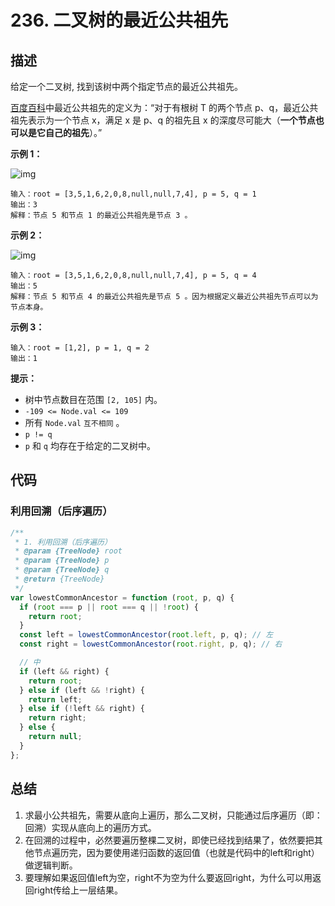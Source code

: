 # 236. 二叉树的最近公共祖先

## 描述

给定一个二叉树, 找到该树中两个指定节点的最近公共祖先。

[百度百科](https://baike.baidu.com/item/最近公共祖先/8918834?fr=aladdin)中最近公共祖先的定义为：“对于有根树 T 的两个节点 p、q，最近公共祖先表示为一个节点 x，满足 x 是 p、q 的祖先且 x 的深度尽可能大（**一个节点也可以是它自己的祖先**）。”

 

**示例 1：**

![img](https://qiniucloud.qishilong.space/images/binarytree.png)

```
输入：root = [3,5,1,6,2,0,8,null,null,7,4], p = 5, q = 1
输出：3
解释：节点 5 和节点 1 的最近公共祖先是节点 3 。
```

**示例 2：**

![img](https://qiniucloud.qishilong.space/images/binarytree.png)

```
输入：root = [3,5,1,6,2,0,8,null,null,7,4], p = 5, q = 4
输出：5
解释：节点 5 和节点 4 的最近公共祖先是节点 5 。因为根据定义最近公共祖先节点可以为节点本身。
```

**示例 3：**

```
输入：root = [1,2], p = 1, q = 2
输出：1
```

 

**提示：**

-   树中节点数目在范围 `[2, 105]` 内。
-   `-109 <= Node.val <= 109`
-   所有 `Node.val` `互不相同` 。
-   `p != q`
-   `p` 和 `q` 均存在于给定的二叉树中。

## 代码

### 利用回溯（后序遍历）

```js
/**
 * 1. 利用回溯（后序遍历）
 * @param {TreeNode} root
 * @param {TreeNode} p
 * @param {TreeNode} q
 * @return {TreeNode}
 */
var lowestCommonAncestor = function (root, p, q) {
  if (root === p || root === q || !root) {
    return root;
  }
  const left = lowestCommonAncestor(root.left, p, q); // 左
  const right = lowestCommonAncestor(root.right, p, q); // 右

  // 中
  if (left && right) {
    return root;
  } else if (left && !right) {
    return left;
  } else if (!left && right) {
    return right;
  } else {
    return null;
  }
};
```

## 总结

1.   求最小公共祖先，需要从底向上遍历，那么二叉树，只能通过后序遍历（即：回溯）实现从底向上的遍历方式。
2.   在回溯的过程中，必然要遍历整棵二叉树，即使已经找到结果了，依然要把其他节点遍历完，因为要使用递归函数的返回值（也就是代码中的left和right）做逻辑判断。
3.   要理解如果返回值left为空，right不为空为什么要返回right，为什么可以用返回right传给上一层结果。